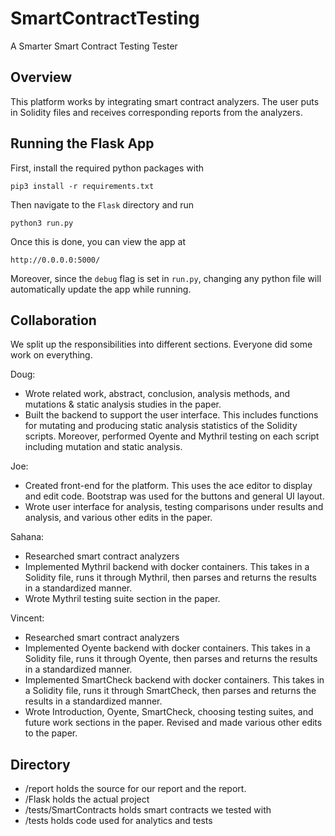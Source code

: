 # SmartContractTesting
A Smarter Smart Contract Testing Tester

## Overview
This platform works by integrating smart contract analyzers. The user puts in 
Solidity files and receives corresponding reports from the analyzers.  

## Running the Flask App ##

First, install the required python packages with 

`pip3 install -r requirements.txt`

Then navigate to the `Flask` directory and run 

`python3 run.py`

Once this is done, you can view the app at 

`http://0.0.0.0:5000/`

Moreover, since the `debug` flag is set in `run.py`, changing any python file will automatically update the app while running. 

## Collaboration
We split up the responsibilities into different sections. Everyone did some work on everything.

Doug:
* Wrote related work, abstract, conclusion, analysis methods, and mutations & static analysis
studies in the paper. 
* Built the backend to support the user interface. This includes functions for mutating and producing static analysis statistics of the Solidity scripts. Moreover, performed Oyente and Mythril testing on each script including mutation and static analysis.

Joe: 
* Created front-end for the platform. This uses the ace editor to display and edit code.
Bootstrap was used for the buttons and general UI layout. 
* Wrote user interface for analysis, testing comparisons under results and analysis, 
and various other edits in the paper. 

Sahana:
* Researched smart contract analyzers
* Implemented Mythril backend with docker containers. This takes in a Solidity
file, runs it through Mythril, then parses and returns the results in a standardized
manner. 
* Wrote Mythril testing suite section in the paper. 

Vincent:
* Researched smart contract analyzers
* Implemented Oyente backend with docker containers. This takes in a Solidity
file, runs it through Oyente, then parses and returns the results in a standardized
manner. 
* Implemented SmartCheck backend with docker containers. This takes in a Solidity
file, runs it through SmartCheck, then parses and returns the results in a standardized
manner. 
* Wrote Introduction, Oyente, SmartCheck, choosing testing suites, and future work sections in the paper. Revised and made
various other edits to the paper. 


## Directory
* /report holds the source for our report and the report.
* /Flask holds the actual project
* /tests/SmartContracts holds smart contracts we tested with
* /tests holds code used for analytics and tests
